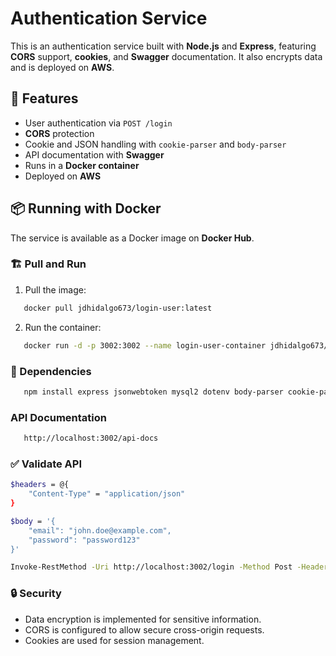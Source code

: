 # Authentication Service

This is an authentication service built with **Node.js** and **Express**, featuring **CORS** support, **cookies**, and **Swagger** documentation. It also encrypts data and is deployed on **AWS**.

## 🚀 Features

- User authentication via `POST /login`
- **CORS** protection
- Cookie and JSON handling with `cookie-parser` and `body-parser`
- API documentation with **Swagger**
- Runs in a **Docker container**
- Deployed on **AWS**

## 📦 Running with Docker

The service is available as a Docker image on **Docker Hub**.

### 🏗️ Pull and Run

1. Pull the image:
```sh
   docker pull jdhidalgo673/login-user:latest
```

2. Run the container:
```sh
   docker run -d -p 3002:3002 --name login-user-container jdhidalgo673/login-user:latest
```

### 📜 Dependencies

```sh
   npm install express jsonwebtoken mysql2 dotenv body-parser cookie-parser bcryptjs cors swagger-ui-express yamljs
```

### API Documentation

```sh
   http://localhost:3002/api-docs
```

###  ✅ Validate API
```bash
$headers = @{
    "Content-Type" = "application/json"
}

$body = '{
    "email": "john.doe@example.com",
    "password": "password123"
}'

Invoke-RestMethod -Uri http://localhost:3002/login -Method Post -Headers $headers -Body $body
```

###  🔒 Security

- Data encryption is implemented for sensitive information.
- CORS is configured to allow secure cross-origin requests.
- Cookies are used for session management.